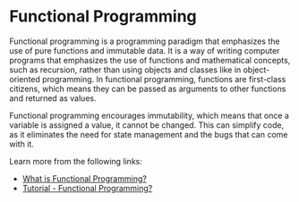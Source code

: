 # Functional Programming

Functional programming is a programming paradigm that emphasizes the use of pure functions and immutable data. It is a way of writing computer programs that emphasizes the use of functions and mathematical concepts, such as recursion, rather than using objects and classes like in object-oriented programming. In functional programming, functions are first-class citizens, which means they can be passed as arguments to other functions and returned as values.

Functional programming encourages immutability, which means that once a variable is assigned a value, it cannot be changed. This can simplify code, as it eliminates the need for state management and the bugs that can come with it.

Learn more from the following links:

- [What is Functional Programming?](https://www.codingdojo.com/blog/what-is-functional-programming)
- [Tutorial - Functional Programming?](https://www.youtube.com/watch?v=dAPL7MQGjyM)
